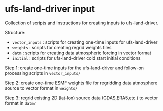 # ufs-land-driver input

Collection of scripts and instructions for creating inputs to ufs-land-driver. 

Structure:
- `vector_inputs` : scripts for creating one-time inputs for ufs-land-driver
- `weights` : scripts for creating regrid weights files
- `datm` : scripts for creating data atmospheric forcing in vector format
- `initial` : scripts for ufs-land-driver cold start initial conditions

Step 1: create one-time inputs for the ufs-land-driver and follow-on processing scripts in `vector_inputs/`

Step 2: create one-time ESMF weights file for regridding data atmosphere source to vector format in `weights/`

Step 3: regrid existing 2D (lat-lon) source data (GDAS,ERA5,etc.) to vector format in `datm/`
